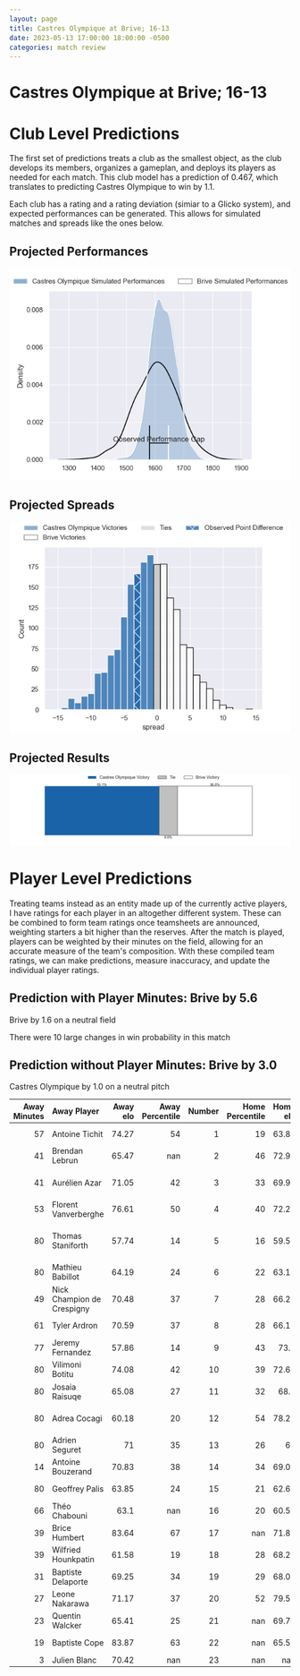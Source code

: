 ```yaml
---  
layout: page  
title: Castres Olympique at Brive; 16-13  
date: 2023-05-13 17:00:00 18:00:00 -0500  
categories: match review  
---
```

# Castres Olympique at Brive; 16-13

# Club Level Predictions


The first set of predictions treats a club as the smallest object, as the club develops its members, organizes a gameplan, and deploys its players as needed for each match. This club model has a prediction of 0.467, which translates to predicting Castres Olympique to win by 1.1.

Each club has a rating and a rating deviation (simiar to a Glicko system), and expected performances can be generated. This allows for simulated matches and spreads like the ones below.
## Projected Performances


![Projected Performances](plots/performances_2023-05-13-Brive-CastresOlympique.png)
## Projected Spreads


![Projected Spreads](plots/spreads_2023-05-13-Brive-CastresOlympique.png)
## Projected Results


![Projected Results](plots/resultbar_2023-05-13-Brive-CastresOlympique.png)
# Player Level Predictions


Treating teams instead as an entity made up of the currently active players, I have ratings for each player in an altogether different system. These can be combined to form team ratings once teamsheets are announced, weighting starters a bit higher than the reserves. After the match is played, players can be weighted by their minutes on the field, allowing for an accurate measure of the team's composition. With these compiled team ratings, we can make predictions, measure inaccuracy, and update the individual player ratings.
## Prediction with Player Minutes: Brive by 5.6


Brive by 1.6 on a neutral field

There were 10 large changes in win probability in this match
## Prediction without Player Minutes: Brive by 3.0


Castres Olympique by 1.0 on a neutral pitch



|   Away Minutes | Away Player                |   Away elo |   Away Percentile |   Number |   Home Percentile |   Home elo | Home Player               |   Home Minutes |
|---------------:|:---------------------------|-----------:|------------------:|---------:|------------------:|-----------:|:--------------------------|---------------:|
|             57 | Antoine Tichit             |      74.27 |                54 |        1 |                19 |      63.85 | Daniel Brennan            |             48 |
|             41 | Brendan Lebrun             |      65.47 |               nan |        2 |                46 |      72.93 | Lucas Da Silva            |             60 |
|             41 | Aurélien Azar              |      71.05 |                42 |        3 |                33 |      69.93 | Marcel van der Merwe      |             60 |
|             53 | Florent Vanverberghe       |      76.61 |                50 |        4 |                40 |      72.27 | Retief Marais             |             80 |
|             80 | Thomas Staniforth          |      57.74 |                14 |        5 |                16 |      59.58 | Lucas Martin Paulos Adler |             19 |
|             80 | Mathieu Babillot           |      64.19 |                24 |        6 |                22 |      63.14 | Esteban Abadie            |             80 |
|             49 | Nick Champion de Crespigny |      70.48 |                37 |        7 |                28 |      66.26 | Saïd Hireche              |             48 |
|             61 | Tyler Ardron               |      70.59 |                37 |        8 |                28 |      66.12 | Ross Moriarty             |             57 |
|             77 | Jeremy Fernandez           |      57.86 |                14 |        9 |                43 |      73.7  | Mathis Ferté              |             80 |
|             80 | Vilimoni Botitu            |      74.08 |                42 |       10 |                39 |      72.63 | Nicolas Sanchez           |             80 |
|             80 | Josaia Raisuqe             |      65.08 |                27 |       11 |                32 |      68.1  | Setareki Bituniyata       |             80 |
|             80 | Adrea Cocagi               |      60.18 |                20 |       12 |                54 |      78.21 | Nicolaas Jacobus Lee      |             30 |
|             80 | Adrien Seguret             |      71    |                35 |       13 |                26 |      66    | Setariki Tuicuvu          |             80 |
|             14 | Antoine Bouzerand          |      70.83 |                38 |       14 |                34 |      69.06 | Arthur Bonneval           |             80 |
|             80 | Geoffrey Palis             |      63.85 |                24 |       15 |                21 |      62.64 | Thomas Laranjeira         |             80 |
|             66 | Théo Chabouni              |      63.1  |               nan |       16 |                20 |      60.59 | Julien Delannoy           |             61 |
|             39 | Brice Humbert              |      83.64 |                67 |       17 |               nan |      71.85 | Paul Abadie               |             50 |
|             39 | Wilfried Hounkpatin        |      61.58 |                19 |       18 |                28 |      68.27 | Rodrigo Bruni             |             32 |
|             31 | Baptiste Delaporte         |      69.25 |                34 |       19 |                29 |      68.02 | Wesley Tapueluelu         |             32 |
|             27 | Leone Nakarawa             |      71.17 |                37 |       20 |                52 |      79.58 | Mesulame Kunavula         |             23 |
|             23 | Quentin Walcker            |      65.41 |                25 |       21 |               nan |      69.76 | Pietro Ceccarelli         |             20 |
|             19 | Baptiste Cope              |      83.87 |                63 |       22 |               nan |      65.58 | Vano Karkadze             |             20 |
|              3 | Julien Blanc               |      70.42 |               nan |       23 |               nan |     nan    | nan                       |            nan |

